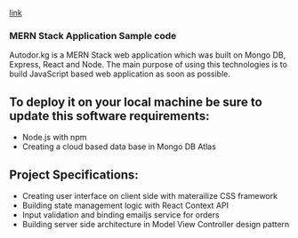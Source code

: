 [link](./client/md.avif)

### MERN Stack Application Sample code

Autodor.kg is a MERN Stack web application which was built on Mongo DB, Express, React and Node.
The main purpose of using this technologies is to build JavaScript based web application as soon as possible.

## To deploy it on your local machine be sure to update this software requirements:

* Node.js with npm
* Creating a cloud based data base in Mongo DB Atlas

## Project Specifications:

* Creating user interface on client side with materailize CSS framework
* Building state management logic with React Context API
* Input validation and binding emailjs service for orders
* Building server side architecture in Model View Controller design pattern